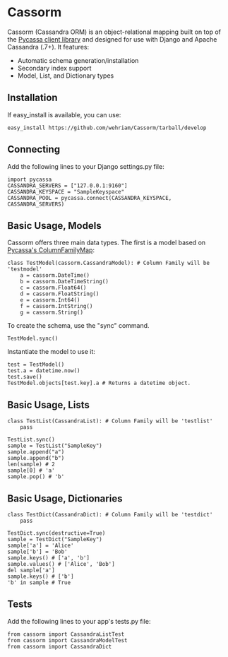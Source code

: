 
Cassorm
=======

Cassorm (Cassandra ORM) is an object-relational mapping built on top of the 
[Pycassa client library](https://github.com/pycassa/pycassa/) and designed for 
use with Django and Apache Cassandra (.7+). It features:

* Automatic schema generation/installation
* Secondary index support
* Model, List, and Dictionary types

Installation
------------

If easy_install is available, you can use:

    easy_install https://github.com/wehriam/Cassorm/tarball/develop


Connecting
----------

Add the following lines to your Django settings.py file:

    import pycassa
    CASSANDRA_SERVERS = ["127.0.0.1:9160"]
    CASSANDRA_KEYSPACE = "SampleKeyspace"
    CASSANDRA_POOL = pycassa.connect(CASSANDRA_KEYSPACE, CASSANDRA_SERVERS)


Basic Usage, Models
-------------------

Cassorm offers three main data types. The first is a model based on [Pycassa's ColumnFamilyMap](http://pycassa.github.com/pycassa/api/pycassa/columnfamilymap.html):

    class TestModel(cassorm.CassandraModel): # Column Family will be 'testmodel'
        a = cassorm.DateTime()
        b = cassorm.DateTimeString()
        c = cassorm.Float64()
        d = cassorm.FloatString()
        e = cassorm.Int64()
        f = cassorm.IntString()
        g = cassorm.String()

To create the schema, use the "sync" command.

    TestModel.sync()

Instantiate the model to use it:

    test = TestModel()
    test.a = datetime.now()
    test.save()
    TestModel.objects[test.key].a # Returns a datetime object.

Basic Usage, Lists
------------------

    class TestList(CassandraList): # Column Family will be 'testlist'
        pass
    
    TestList.sync()
    sample = TestList("SampleKey")
    sample.append("a")
    sample.append("b")
    len(sample) # 2
    sample[0] # 'a'
    sample.pop() # 'b'

Basic Usage, Dictionaries
-------------------------

    class TestDict(CassandraDict): # Column Family will be 'testdict'
        pass
    
    TestDict.sync(destructive=True)
    sample = TestDict("SampleKey")
    sample['a'] = 'Alice'
    sample['b'] = 'Bob'
    sample.keys() # ['a', 'b']
    sample.values() # ['Alice', 'Bob']
    del sample['a']
    sample.keys() # ['b']
    'b' in sample # True

Tests
-----

Add the following lines to your app's tests.py file:

    from cassorm import CassandraListTest
    from cassorm import CassandraModelTest
    from cassorm import CassandraDict
